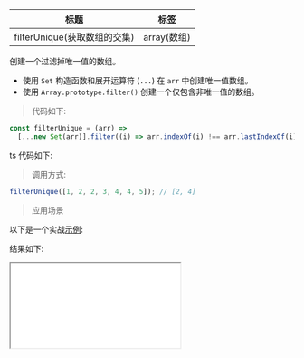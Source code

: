 | 标题                         | 标签        |
| ---------------------------- | ----------- |
| filterUnique(获取数组的交集) | array(数组) |

创建一个过滤掉唯一值的数组。

- 使用 `Set` 构造函数和展开运算符 (`...`) 在 `arr` 中创建唯一值数组。
- 使用 `Array.prototype.filter()` 创建一个仅包含非唯一值的数组。

> 代码如下:

```js
const filterUnique = (arr) =>
  [...new Set(arr)].filter((i) => arr.indexOf(i) !== arr.lastIndexOf(i));
```

ts 代码如下:

<div class="code-editor" data-url="codes/javascript/ts/filter-unique.ts" data-language="typescript"></div>

> 调用方式:

```js
filterUnique([1, 2, 2, 3, 4, 4, 5]); // [2, 4]
```

> 应用场景

以下是一个实战<a href="codes/javascript/html/filter-unique.html" target="_blank" rel="noopener noreferrer">示例</a>:

<div class="code-editor" data-url="codes/javascript/html/filter-unique.html" data-language="html"></div>

结果如下:

<iframe src="codes/javascript/html/filter-unique.html"></iframe>
